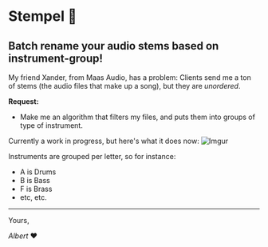 # Stempel :saxophone:
Batch rename your audio stems based on instrument-group!
---

My friend Xander, from Maas Audio, has a problem: 
Clients send me a ton of stems (the audio files that make up a song), but they are _unordered_.

**Request:** 
- Make me an algorithm that filters my files, and puts them into groups of type of instrument.


Currently a work in progress, but here's what it does now:
![Imgur](https://i.imgur.com/K9g54g0.gifv)

Instruments are grouped per letter, so for instance:
- A is Drums
- B is Bass
- F is Brass 
- etc, etc.

---


Yours,

_Albert_ :heart:
